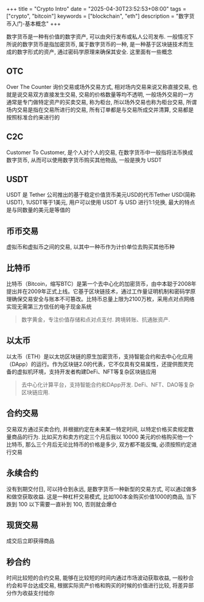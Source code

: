 +++
title = "Crypto Intro"
date = "2025-04-30T23:52:53+08:00"
tags = ["crypto", "bitcoin"]
keywords = ["blockchain", "eth"]
description = "数字货币入门-基本概念"
+++

数字货币是一种有价值的数字资产, 可以由央行发布或私人公司发布. 一般情况下所说的数字货币是指加密货币, 属于数字货币的一种, 是一种基于区块链技术而生成的数字形式的资产, 通过密码学原理来确保其安全. 这里面有一些概念

## OTC

Over The
Counter 询价交易或场外交易方式, 相对场内交易来说又称直接交易, 也就是说交易双方直接发生交易, 交易的价格数量等均不透明, 一般场外交易的一方通常是专门做特定资产的买卖交易, 称为柜台, 所以场外交易也称为柜台交易, 所谓场内交易是指在交易所进行的交易, 所有订单都是与交易所成交并清算, 交易都是按照标准合约来进行的

## C2C

Customer To
Customer, 是个人对个人的交易, 在数字货币中一般指将法币换成数字货币, 从而可以使用数字货币购买其他物品, 一般是换为 USDT

## USDT

USDT 是 Tether 公司推出的基于稳定价值货币美元USD的代币Tether USD(简称 USDT),
1USDT等于1美元, 用户可以使用 USDT 与 USD 进行1:1兑换, 最大的特点是与同数量的美元是等值的

## 币币交易

虚拟币和虚拟币之间的交易, 以其中一种币作为计价单位去购买其他币种

## 比特币

比特币（Bitcoin，缩写BTC）是第一个去中心化的加密货币，由中本聪于2008年提出并在2009年正式上线。它基于区块链技术，通过工作量证明机制和密码学原理确保交易安全与账本不可篡改。比特币总量上限为2100万枚，采用点对点网络实现无需第三方信任的电子现金系统

> 数字黄金，专注价值存储和点对点支付. 跨境转账、抗通胀资产.

## 以太币

以太币（ETH）是以太坊区块链的原生加密货币，支持智能合约和去中心化应用（DApp）的运行。作为区块链2.0的代表，它不仅具有交易属性，还提供图灵完备的虚拟机环境，支持开发者构建DeFi、NFT等复杂区块链应用

> 去中心化计算平台，支持智能合约和DApp开发. DeFi、NFT、DAO等复杂区块链应用.

## 合约交易

交易双方通过买卖合约, 并根据约定在未来某一特定时间, 以特定价格买卖规定数量商品的行为. 比如买方和卖方约定三个月后我以 10000 美元的价格购买他一个比特币, 那么三个月后无论比特币的价格是多少, 双方都不能反悔, 必须按照约定进行交易

## 永续合约

没有到期交付日, 可以持仓到永远, 是数字货币一种新型的交易方式, 可以通过做多和做空获取收益. 这是一种杠杆交易模式, 比如100本金购买价值1000的商品, 当下跌到 100 以下需要一直补到 100, 否则就会爆仓

## 现货交易

成交后立即获得商品

## 秒合约

时间比较短的合约交易, 能够在比较短的时间内通过市场波动获取收益, 一般秒合约会和平台达成交易, 根据实际资产价格和购买的时候的价值进行比较, 将差异部分作为收益支付给你
